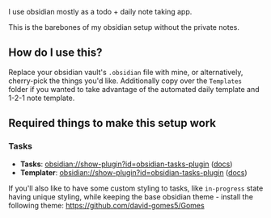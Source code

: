 I use obsidian mostly as a todo + daily note taking app.

This is the barebones of my obsidian setup without the private notes.

## How do I use this?

Replace your obsidian vault's `.obsidian` file with mine, or alternatively, cherry-pick the things you'd like. Additionally copy over the `Templates` folder if you wanted to take advantage of the automated daily template and 1-2-1 note template.

## Required things to make this setup work
### Tasks
- **Tasks**: [obsidian://show-plugin?id=obsidian-tasks-plugin](obsidian://show-plugin?id=obsidian-tasks-plugin) ([docs](https://publish.obsidian.md/tasks/Introduction))
- **Templater**: [obsidian://show-plugin?id=obsidian-tasks-plugin](obsidian://show-plugin?id=templater-obsidian) ([docs](https://silentvoid13.github.io/Templater/introduction.html))

If you'll also like to have some custom styling to tasks, like `in-progress` state having unique styling, while keeping the base obsidian theme - install the following theme: https://github.com/david-gomes5/Gomes
